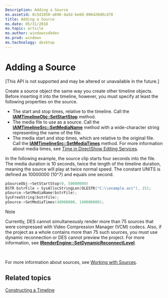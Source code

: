 ```yaml
---
Description: Adding a Source
ms.assetid: 8c5d1050-a696-4a5d-be68-806420d0cd78
title: Adding a Source
ms.date: 05/31/2018
ms.topic: article
ms.author: windowssdkdev
ms.prod: windows
ms.technology: desktop
---
```


# Adding a Source

\[This API is not supported and may be altered or unavailable in the future.\]

Create a source object the same way you create other timeline objects. Before inserting it into the timeline, however, you must specify at least the following properties on the source.

-   The start and stop times, relative to the timeline. Call the [**IAMTimelineObj::SetStartStop**](iamtimelineobj-setstartstop.md) method.
-   The media file to use as a source. Call the [**IAMTimelineSrc::SetMediaName**](iamtimelinesrc-setmedianame.md) method with a wide-character string representing the name of the file.
-   The media start and stop times, which are relative to the original file. Call the [**IAMTimelineSrc::SetMediaTimes**](iamtimelinesrc-setmediatimes.md) method. For more information about media times, see [Time in DirectShow Editing Services](time-in-directshow-editing-services.md).

In the following example, the source clip starts four seconds into the file. The media duration is 10 seconds, twice the length of the timeline duration, meaning the source will play at twice normal speed. The constant UNITS is defined as 10000000 (10^7) and equals one second.


```C++
pSourceObj->SetStartStop(0, 50000000)
BSTR bstrFile = SysAllocStringLen(OLESTR("C:\\example.avi"), 15);
pSource->SetMediaName(bstrFile); 
SysFreeString(bstrFile);
pSource->SetMediaTimes(40000000, 140000000);
```



> [!Note]  
> Currently, DES cannot simultaneously render more than 75 sources that were compressed with Video Compression Manager (VCM) codecs. Also, if the project as a whole contains more than 75 such sources, you must use dynamic reconnection or DES cannot preview the project. For more information, see [**IRenderEngine::SetDynamicReconnectLevel**](irenderengine-setdynamicreconnectlevel.md).

 

For more information about sources, see [Working with Sources](working-with-sources.md).

## Related topics

<dl> <dt>

[Constructing a Timeline](constructing-a-timeline.md)
</dt> </dl>

 

 



